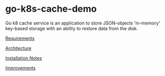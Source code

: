 # go-k8s-cache-demo

Go k8 cache service is an application to store JSON-objects 'in-memory' key-based storage with an ability to restore data from the disk.

[Requirements](/docs/Requirements.md)

[Architecture](/docs/Architecture.md)

[Installation Notes](/docs/InstallationNotes.md)

[Improvements](/docs/Improvements.md)
